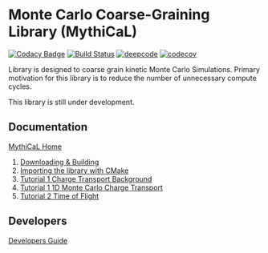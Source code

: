 # Monte Carlo Coarse-Graining Library (MythiCaL)

[![Codacy Badge](https://api.codacy.com/project/badge/Grade/142f5448ab0243acabe198e6632b8e84)](https://app.codacy.com/app/JoshuaSBrown/CoarseGrainSites?utm_source=github.com&utm_medium=referral&utm_content=JoshuaSBrown/CoarseGrainSites&utm_campaign=Badge_Grade_Dashboard)
[![Build Status](https://travis-ci.com/JoshuaSBrown/MythiCaL.svg?branch=master)](https://travis-ci.com/JoshuaSBrown/MythiCaL)
[![deepcode](https://www.deepcode.ai/api/gh/badge?key=eyJhbGciOiJIUzI1NiIsInR5cCI6IkpXVCJ9.eyJwbGF0Zm9ybTEiOiJnaCIsIm93bmVyMSI6Ikpvc2h1YVNCcm93biIsInJlcG8xIjoiTXl0aGlDYUwiLCJpbmNsdWRlTGludCI6ZmFsc2UsImF1dGhvcklkIjoxNjMwMSwiaWF0IjoxNjA0MDY3MTcxfQ.d3kRJq8owG_ylY3OyQ7QFJcrDkpO9PTq8EuUjdfKUpU)](https://www.deepcode.ai/app/gh/JoshuaSBrown/MythiCaL/_/dashboard?utm_content=gh%2FJoshuaSBrown%2FMythiCaL)
[![codecov](https://codecov.io/gh/JoshuaSBrown/MythiCaL/branch/master/graph/badge.svg?token=l24z9WNf2D)](undefined)

Library is designed to coarse grain kinetic Monte Carlo Simulations. Primary motivation for this library is to reduce the number of unnecessary compute cycles.

This library is still under development. 

## Documentation
 
[MythiCaL Home](https://joshuasbrown.github.io/docs/MythiCaL/mythical_home.html)

1. [Downloading & Building](./mythical_downloading_building.html)
2. [Importing the library with CMake](./mythical_importing_cmake.html)
3. [Tutorial 1 Charge Transport Background](./mythical_background.html)
4. [Tutorial 1 1D Monte Carlo Charge Transport](./mythical_tutorial_1.html)
5. [Tutorial 2 Time of Flight](./mythical_tutorial_2.html)

## Developers

[Developers Guide](CoarseGrainSites/doc/DEVELOPERS_GUIDE.md)
